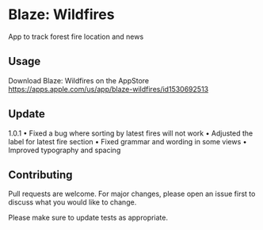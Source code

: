 # Blaze: Wildfires
App to track forest fire location and news

## Usage
Download Blaze: Wildfires on the AppStore
https://apps.apple.com/us/app/blaze-wildfires/id1530692513

## Update
1.0.1
• Fixed a bug where sorting by latest fires will not work
• Adjusted the label for latest fire section
• Fixed grammar and wording in some views
• Improved typography and spacing

## Contributing
Pull requests are welcome. For major changes, please open an issue first to discuss what you would like to change.

Please make sure to update tests as appropriate.
